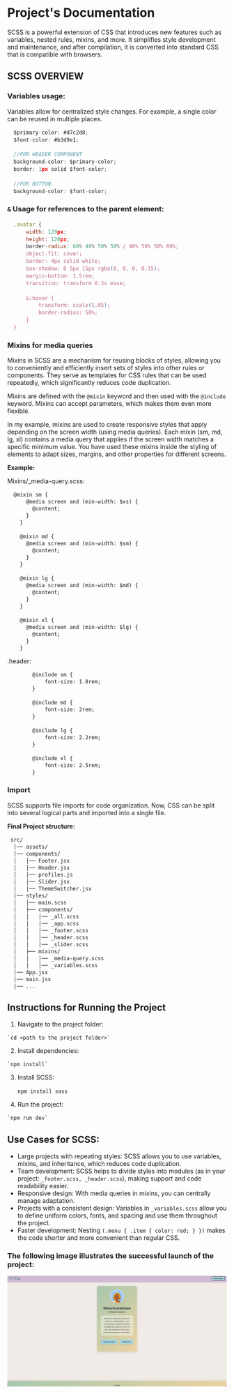 # Project's Documentation

SCSS is a powerful extension of CSS that introduces new features such as variables, nested rules, mixins, and more. It simplifies style development and maintenance, and after compilation, it is converted into standard CSS that is compatible with browsers.

## SCSS OVERVIEW

### **Variables usage:** 

Variables allow for centralized style changes. For example, a single color can be reused in multiple places.

  ```jsx
    $primary-color: #d7c2d8;
    $font-color: #b3d9e1;
  
    //FOR HEADER COMPONENT
    background-color: $primary-color;
    border: 1px solid $font-color;
  
    //FOR BUTTON
    background-color: $font-color;
  ```

### **`&` Usage for references to the parent element:**

  ```jsx
    .avatar {
        width: 120px;
        height: 120px;
        border-radius: 60% 40% 50% 50% / 40% 50% 50% 60%;
        object-fit: cover;
        border: 4px solid white;
        box-shadow: 0 5px 15px rgba(0, 0, 0, 0.15);
        margin-bottom: 1.5rem;
        transition: transform 0.3s ease;
    
        &:hover { 
            transform: scale(1.05);
            border-radius: 50%;
        }
    }
  ```

### Mixins for media queries

Mixins in SCSS are a mechanism for reusing blocks of styles, allowing you to conveniently and efficiently insert sets of styles into other rules or components. They serve as templates for CSS rules that can be used repeatedly, which significantly reduces code duplication.

Mixins are defined with the `@mixin` keyword and then used with the `@include` keyword. Mixins can accept parameters, which makes them even more flexible.

In my example, mixins are used to create responsive styles that apply depending on the screen width (using media queries). Each mixin (sm, md, lg, xl) contains a media query that applies if the screen width matches a specific minimum value. You have used these mixins inside the styling of elements to adapt sizes, margins, and other properties for different screens.

**Еxample:**

Mixins/_media-query.scss:

  ```
    @mixin sm {
        @media screen and (min-width: $xs) {
          @content;
        }
      }
      
      @mixin md {
        @media screen and (min-width: $sm) {
          @content;
        }
      }
      
      @mixin lg {
        @media screen and (min-width: $md) {
          @content;
        }
      }
      
      @mixin xl {
        @media screen and (min-width: $lg) {
          @content;
        }
      }
  ```

.header:

  ```
          @include sm {
              font-size: 1.8rem;
          }
  
          @include md {
              font-size: 2rem;
          }
  
          @include lg {
              font-size: 2.2rem;
          }
  
          @include xl {
              font-size: 2.5rem;
          }
  
  ```
### Import

SCSS supports file imports for code organization. Now, CSS can be split into several logical parts and imported into a single file.

**Final Project structure:**
```
 src/
  │── assets/
  │── components/
  │   │── Footer.jsx
  │   │── Header.jsx
  │   │── profiles.js
  │   │── Slider.jsx
  │   │── ThemeSwitcher.jsx
  │── styles/
  │   │── main.scss
  │   ├── components/
  │   │   │── _all.scss
  │   │   │── _app.scss
  │   │   │── _footer.scss
  │   │   │── _header.scss
  │   │   │── _slider.scss
  │   ├── mixins/
  │   │   │── _media-query.scss
  │   │   │── _variables.scss
  │── App.jsx
  │── main.jsx
  |── ...
```

## Instructions for Running the Project

  1. Navigate to the project folder:

    `cd <path to the project folder>`

  2. Install dependencies:

    `npm install`

  3. Install SCSS:

     `npm install sass`
    
  4. Run the project:

    `npm run dev`


## Use Cases for SCSS:

 - Large projects with repeating styles: SCSS allows you to use variables, mixins, and inheritance, which reduces code duplication.
 - Team development: SCSS helps to divide styles into modules (as in your project: `_footer.scss, _header.scss`), making support and code readability easier.
 - Responsive design: With media queries in mixins, you can centrally manage adaptation.
 - Projects with a consistent design: Variables in `_variables.scss` allow you to define uniform colors, fonts, and spacing and use them throughout the project.
 - Faster development: Nesting `(.menu { .item { color: red; } })` makes the code shorter and more convenient than regular CSS.

### The following image illustrates the successful launch of the project:

<img src="../02_scss//public/reference.png">

 
